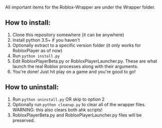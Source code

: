 All important items for the Roblox-Wrapper are under the Wrapper folder.

## How to install:
  1. Clone this repository somewhere (it can be anywhere)
  2. Install python 3.5+ if you haven't
  3. Optionally extract to a specific version folder (it only works for RobloxPlayer as of now)
  4. Run `python install.py`
  5. Edit RobloxPlayerBeta.py or RobloxPlayerLauncher.py. These are what launch the real Roblox processes along with their arguments.
  5. You're done! Just hit play on a game and you're good to go!
## How to uninstall:
  1. Run `python uninstall.py` OR skip to option 2
  2. Optionally run `python cleanup.py` to clear all of the wrapper files. WARNING: this also clears both ahk scripts!
  3. RobloxPlayerBeta.py and RobloxPlayerLauncher.py files will be preserved.
